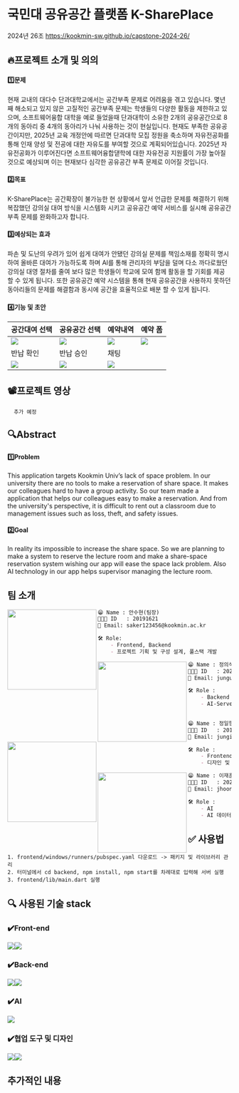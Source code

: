 # 국민대 공유공간 플랫폼 K-SharePlace
2024년 26조 https://kookmin-sw.github.io/capstone-2024-26/


## 🔥프로젝트 소개 및 의의

####  1️⃣문제
 현재 교내의 대다수 단과대학교에서는 공간부족 문제로 어려움을 겪고 있습니다. 몇년 째 해소되고 있지 않은 고질적인 공간부족 문제는 학생들의 다양한 활동을 제한하고 있으며, 소프트웨어융합 대학을 예로 들었을때 단과대학이 소유한 2개의 공유공간으로 8개의 동아리 중 4개의 동아리가 나눠 사용하는 것이 현실입니다.
 현재도 부족한 공유공간이지만, 2025년 교육 개정안에 따르면 단과대학 모집 정원을 축소하며 자유전공화를 통해 인재 양성 및 전공에 대한 자유도를 부여할 것으로 계획되어있습니다. 2025년 자유전공화가 이루어진다면 소프트웨어융합댇학에 대한 자유전공 지원률이 가장 높아질것으로 예상되며 이는 현재보다 심각한 공유공간 부족 문제로 이어질 것입니다.
 
#### 2️⃣목표
 K-SharePlace는 공간확장이 불가능한  현 상황에서 앞서 언급한 문제를 해결하기 위해 복잡했던 강의실 대여 방식을 시스템화 시키고 공유공간 예약 서비스를 실시해 공유공간 부족 문제를 완화하고자 합니다.
 
#### 3️⃣예상되는 효과
 파손 및 도난의 우려가 있어 쉽게 대여가 안됐던 강의실 문제를 책임소재를 정확히 명시하여 올바른 대여가 가능하도록 하며 AI를 통해 관리자의 부담을 덜며 다소 까다로웠던 강의실 대영 절차를 줄여 보다 많은 학생들이 학교에 모여 함께 활동을  할 기회를 제공 할 수 있게 됩니다.
 또한 공유공간 예약 시스템을 통해 현재 공유공간을 사용하지 못하던 동아리들의 문제를 해결함과 동시에 공간을 효율적으로 배분 할 수 있게 됩니다.
#### 4️⃣기능 및 초안

|공간대여 선택|공유공간 선택|예약내역|예약 폼|
|---|---|---|---|
<img src="https://github.com/kookmin-sw/capstone-2024-26/blob/master/read.me_image/Group%2023.png">|<img src="https://github.com/kookmin-sw/capstone-2024-26/blob/master/read.me_image/Group%2024.png">|<img src="https://github.com/kookmin-sw/capstone-2024-26/blob/master/read.me_image/Group%2025.png">|<img src="https://github.com/kookmin-sw/capstone-2024-26/blob/master/read.me_image/Group%2028%20(1).png">
반납 확인|반납 승인|채팅||
<img src="https://github.com/kookmin-sw/capstone-2024-26/blob/master/read.me_image/Group%2026.png">|<img src="https://github.com/kookmin-sw/capstone-2024-26/blob/master/read.me_image/Group%2027.png">|<img src="https://github.com/kookmin-sw/capstone-2024-26/blob/master/read.me_image/Group%2027%20(1).png">|


## 📽️프로젝트 영상
      추가 예정

## 🔍Abstract
#### 1️⃣Problem
 This application targets Kookmin Univ’s lack of space problem. In our university there are no tools to make a reservation of share space. It makes our colleagues hard to have a group activity. So our team made a application that helps our colleagues easy to make a reservation. And from the university's perspective, it is difficult to rent out a classroom due to management issues such as loss, theft, and safety issues.

#### 2️⃣Goal
 In reality its impossible to increase the share space. So we are planning to make a system to reserve the lecture room and make a share-space reservation system wishing our app will ease the space lack problem. Also AI technology in our app helps supervisor managing the lecture room.
 
 


## 팀 소개


<img align=left src="https://github.com/kookmin-sw/capstone-2024-26/blob/master/read.me_image/%EC%95%88%EC%88%98%ED%98%84.jpg" height="180" width="200px;">

```markdown
😁 Name : 안수현(팀장)
👨🏻‍💻 ID   : 20191621
📧 Email: saker123456@kookmin.ac.kr

🛠 Role:
    - Frontend, Backend
    - 프로젝트 기획 및 구성 설계, 풀스택 개발

```

<img align=left src="https://github.com/kookmin-sw/capstone-2024-26/blob/master/read.me_image/%EC%A0%95%EC%9D%98%EC%84%9D.jpg" height="180" width="200px;" >

```markdown
😁 Name : 정의석
👨🏻‍💻 ID   : 2020134
📧 Email: jungus07@kookmin.ac.kr

🛠 Role :
    - Backend
    - AI-Server 제작 및 공간 대여 Server 제작
     
```

<img align=left src="https://github.com/kookmin-sw/capstone-2024-26/blob/master/read.me_image/%EC%A0%95%EC%9D%BC%ED%98%95.jpg" height="180" width="200px;" >

```markdown
😁 Name : 정일형
👨🏻‍💻 ID   : 20195303
📧 Email: jungih1017@gmail.com

🛠 Role :
    - Frontend
    - 디자인 및 앱 개발 

```

<img align=left src="https://github.com/kookmin-sw/capstone-2024-26/blob/master/read.me_image/%EC%9D%B4%EC%9E%AC%ED%9B%88.jpg" height="180"  width="200px;" >

```markdown
😁 Name : 이재훈
👨🏻‍💻 ID   : 20213053
📧 Email: jhoon5061@gmail.com

🛠 Role :
    - AI 
    - AI 데이터 구축 및 학습 , 기능에 대한 AI 모델 개발

```




## ✅ 사용법


    1. frontend/windows/runners/pubspec.yaml 다운로드 -> 패키지 및 라이브러리 관리
    2. 터미널에서 cd backend, npm install, npm start를 차례대로 입력해 서버 실행
    3. frontend/lib/main.dart 실행



    
 ## 🔍 사용된 기술 stack
 
 ### ✔️Front-end
 <img src="https://img.shields.io/badge/flutter-02569B?style=for-the-badge&logo=flutter&logoColor=white"><img src="https://img.shields.io/badge/Dart-0175C2?style=for-the-badge&logo=Dart&logoColor=white">
 
 ### ✔️Back-end
 <img src="https://img.shields.io/badge/node.js-339933?style=for-the-badge&logo=node.js&logoColor=white"><img src="https://img.shields.io/badge/Firebase-FFCA28?style=for-the-badge&logo=Firebase&logoColor=white">

  ### ✔️AI
<img src="https://img.shields.io/badge/Python-3776AB?style=for-the-badge&logo=Python&logoColor=white">

 ### ✔️협업 도구 및 디자인
 <img src="https://img.shields.io/badge/Figma-F24E1E?style=for-the-badge&logo=Figma&logoColor=white"><img src="https://img.shields.io/badge/Notion-000000?style=for-the-badge&logo=Notion&logoColor=white">
 ## 추가적인 내용

        

